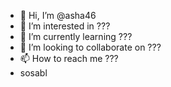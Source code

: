 - 👋 Hi, I’m @asha46
- 👀 I’m interested in ???
- 🌱 I’m currently learning ???
- 💞️ I’m looking to collaborate on ???
- 📫 How to reach me ???
- sosabl
<!---
asha46/asha46 is a ✨ special ✨ repository because its `README.md` (this file) appears on your GitHub profile.
You can click the Preview link to take a look at your changes.
--->
